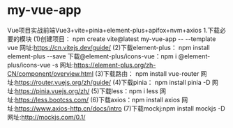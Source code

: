 # my-vue-app
Vue项目实战前端Vue3+vite+pinia+element-plus+apifox+nvm+axios
1.下载必要的模块
(1)创建项目： npm create vite@latest my-vue-app -- --template vue
网址:https://cn.vitejs.dev/guide/
(2)下载element-plus： npm install element-plus --save
下载@element-plus/icons-vue：npm i @element-plus/icons-vue -s
网址:https://element-plus.org/zh-CN/component/overview.html
(3)下载路由： npm install vue-router
网址:https://router.vuejs.org/zh/guide/
(4)下载pinia： npm install pinia -D
网址:https://pinia.vuejs.org/zh/
(5)下载less：npm i less
网址:https://less.bootcss.com/
(6)下载axios：npm install axios
网址:https://www.axios-http.cn/docs/intro
(7)下载mockj:npm install mockjs -D
网址:http://mockjs.com/0.1/
